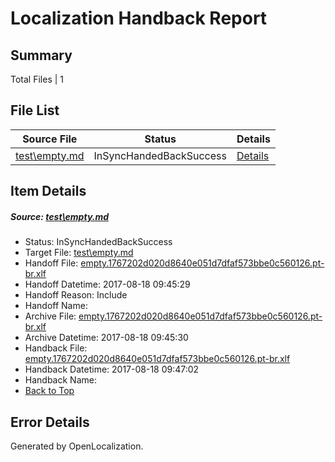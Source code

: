# <a name='report-top'></a> Localization Handback Report

## Summary
 Total Files | 1

## File List
 Source File | Status | Details 
 ----------- | ------ | ------- 
 [test\empty.md](https://github.com/OpenLocalizationOrg/PowerShell-Docs/blob/1b901393eb419c2b6c804781a96f75862af10e11/test/empty.md) | InSyncHandedBackSuccess | [Details](#6075a76af06b1fbe98759a752100f3d82cad601562)

## Item Details
##### <a name='6075a76af06b1fbe98759a752100f3d82cad601562'></a> Source: [test\empty.md](https://github.com/OpenLocalizationOrg/PowerShell-Docs/blob/1b901393eb419c2b6c804781a96f75862af10e11/test/empty.md)
* Status: InSyncHandedBackSuccess
* Target File: [test\empty.md](https://github.com/OpenLocalizationOrg/PowerShell-Docs.pt-br/blob/65231b2b555d724b2d32c6ebc33bdf89fee11458/test/empty.md)
* Handoff File: [empty.1767202d020d8640e051d7dfaf573bbe0c560126.pt-br.xlf](https://github.com/OpenLocalizationOrg/PowerShell-Docs.handoff/blob/30d73110971c360aa9915263066b7830de181f49/ol-handoff/OpenLocalizationOrg/PowerShell-Docs.pt-br/live/empty.1767202d020d8640e051d7dfaf573bbe0c560126.pt-br.xlf)
* Handoff Datetime: 2017-08-18 09:45:29
* Handoff Reason: Include
* Handoff Name: 
* Archive File: [empty.1767202d020d8640e051d7dfaf573bbe0c560126.pt-br.xlf](https://github.com/OpenLocalizationOrg/PowerShell-Docs.handoff/blob/abe980ee2135fecf57cd87f716bac4242ebfad21/ol-archive/OpenLocalizationOrg/PowerShell-Docs.pt-br/live/empty.1767202d020d8640e051d7dfaf573bbe0c560126.pt-br.xlf)
* Archive Datetime: 2017-08-18 09:45:30
* Handback File: [empty.1767202d020d8640e051d7dfaf573bbe0c560126.pt-br.xlf](https://github.com/OpenLocalizationOrg/PowerShell-Docs.handback/blob/7db48d00159bb7759b2a14be54db9e533f5e053b/ol-handback/OpenLocalizationOrg/PowerShell-Docs.pt-br/live/empty.1767202d020d8640e051d7dfaf573bbe0c560126.pt-br.xlf)
* Handback Datetime: 2017-08-18 09:47:02
* Handback Name: 
* [Back to Top](#report-top)


## Error Details

Generated by OpenLocalization.
